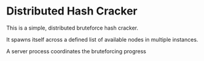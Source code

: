 # Distributed Hash Cracker
This is a simple, distributed bruteforce hash cracker.

It spawns itself across a defined list of available nodes in multiple instances.

A server process coordinates the bruteforcing progress
